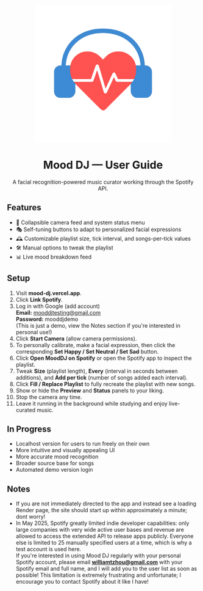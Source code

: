<p align="center">
  <img src="Frontend/public/MoodDJ_Banner.png" alt="Mood DJ banner" width="360">
</p>

<div align="center">

# **Mood DJ — User Guide**

A facial recognition-powered music curator working through the Spotify API.



</div>

## **Features**
- 📸 Collapsible camera feed and system status menu
- 🎭 Self-tuning buttons to adapt to personalized facial expressions
- 🕰️ Customizable playlist size, tick interval, and songs-per-tick values
- 🛠️ Manual options to tweak the playlist
- 📊 Live mood breakdown feed

## **Setup**
1. Visit **mood-dj.vercel.app**.
2. Click **Link Spotify**.
3. Log in with Google (add account)  
   **Email:** mooddjtesting@gmail.com  
   **Password:** mooddjdemo  
   (This is just a demo, view the Notes section if you're interested in personal use!)
4. Click **Start Camera** (allow camera permissions).
5. To personally calibrate, make a facial expression, then click the corresponding **Set Happy / Set Neutral / Set Sad** button.
6. Click **Open MoodDJ on Spotify** or open the Spotify app to inspect the playlist.
7. Tweak **Size** (playlist length), **Every** (interval in seconds between additions), and **Add per tick** (number of songs added each interval).
8. Click **Fill / Replace Playlist** to fully recreate the playlist with new songs.
9. Show or hide the **Preview** and **Status** panels to your liking.
10. Stop the camera any time.
11. Leave it running in the background while studying and enjoy live-curated music.

## **In Progress**
- Localhost version for users to run freely on their own
- More intuitive and visually appealing UI
- More accurate mood recognition
- Broader source base for songs
- Automated demo version login

## **Notes**
- If you are not immediately directed to the app and instead see a loading Render page, the site should start up within approximately a minute; dont worry!
- In May 2025, Spotify greatly limited indie developer capabilities: only large companies with very wide active user bases and revenue are allowed to access the extended API to release apps publicly. Everyone else is limited to 25 manually specified users at a time, which is why a test account is used here.  
  If you're interested in using Mood DJ regularly with your personal Spotify account, please email **williamtzhou@gmail.com** with your Spotify email and full name, and I will add you to the user list as soon as possible! This limitation is extremely frustrating and unfortunate; I encourage you to contact Spotify about it like I have!

